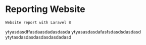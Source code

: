 # Reporting Website
```
Website report with Laravel 8
```
ytyasdasdffasdaasdadasdasda
ytyasasdasdafasfsdasdsdasdasd
ytytasdasdasdasdasdasdadasd
